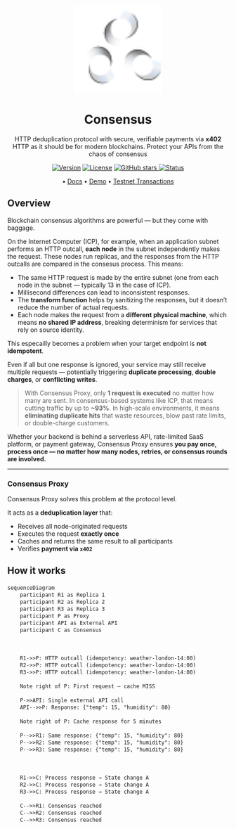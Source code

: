 <p align="center">
  <picture>
    <source srcset="assets/logo-dark.svg" media="(prefers-color-scheme: dark)">
    <source srcset="assets/logo-light.svg" media="(prefers-color-scheme: light)">
    <img src="assets/logo-light.svg" alt="Consensus logo" width="200" />
  </picture>
</p>

<h1 align="center">Consensus</h1>

<p align="center">
  HTTP deduplication protocol with secure, verifiable payments via <strong>x402</strong><br>
  HTTP as it should be for modern blockchains. Protect your APIs from the chaos of consensus
</p>

<p align="center">
  <a href="#"><img alt="Version" src="https://img.shields.io/badge/version-alpha-orange"></a>
  <a href="LICENSE"><img alt="License" src="https://img.shields.io/badge/license-BUSL--1.1-blue"></a>
  <a href="https://github.com/Demali-876/consensus/stargazers">
    <img alt="GitHub stars" src="https://img.shields.io/github/stars/Demali-876/consensus?style=social">
  </a>
  <a href="#"><img alt="Status" src="https://img.shields.io/badge/status-experimental-yellow"></a>
</p>

<p align="center">
  • <a href="#">Docs</a> 
  • <a href="#">Demo</a> 
  • <a href="https://sepolia.basescan.org/address/0x32CfC8e7aCe9517523B8884b04e4B3Fb2e064B7f#tokentxns">Testnet Transactions</a>
</p>

## Overview

Blockchain consensus algorithms are powerful — but they come with baggage.

On the Internet Computer (ICP), for example, when an application subnet performs an HTTP outcall, **each node** in the subnet independently makes the request. These nodes run replicas, and the responses from the HTTP outcalls are compared in the consesus process. This means:

- The same HTTP request is made by the entire subnet (one from each node in the subnet — typically 13 in the case of ICP).
- Millisecond differences can lead to inconsistent responses.
- The **transform function** helps by sanitizing the responses, but it doesn’t reduce the number of actual requests.
- Each node makes the request from a **different physical machine**, which means **no shared IP address**, breaking determinism for services that rely on source identity.

This especailly becomes a problem when your target endpoint is **not idempotent**.

Even if all but one response is ignored, your service may still receive multiple requests — potentially triggering **duplicate processing**, **double charges**, or **conflicting writes**.

> With Consensus Proxy, only **1 request is executed** no matter how many are sent.
> In consensus-based systems like ICP, that means cutting traffic by up to **~93%**.
> In high-scale environments, it means **eliminating duplicate hits** that waste resources, blow past rate limits, or double-charge customers.

Whether your backend is behind a serverless API, rate-limited SaaS platform, or payment gateway, Consensus Proxy ensures **you pay once, process once — no matter how many nodes, retries, or consensus rounds are involved.**


---

### Consensus Proxy

Consensus Proxy solves this problem at the protocol level.

It acts as a **deduplication layer** that:

- Receives all node-originated requests
- Executes the request **exactly once**
- Caches and returns the same result to all participants
- Verifies **payment via `x402`**

## How it works

```mermaid
sequenceDiagram
    participant R1 as Replica 1
    participant R2 as Replica 2
    participant R3 as Replica 3
    participant P as Proxy
    participant API as External API
    participant C as Consensus

   

    R1->>P: HTTP outcall (idempotency: weather-london-14:00)
    R2->>P: HTTP outcall (idempotency: weather-london-14:00)
    R3->>P: HTTP outcall (idempotency: weather-london-14:00)

    Note right of P: First request – cache MISS

    P->>API: Single external API call
    API-->>P: Response: {"temp": 15, "humidity": 80}

    Note right of P: Cache response for 5 minutes

    P-->>R1: Same response: {"temp": 15, "humidity": 80}
    P-->>R2: Same response: {"temp": 15, "humidity": 80}
    P-->>R3: Same response: {"temp": 15, "humidity": 80}

   

    R1->>C: Process response → State change A
    R2->>C: Process response → State change A
    R3->>C: Process response → State change A

    C-->>R1: Consensus reached
    C-->>R2: Consensus reached
    C-->>R3: Consensus reached
```
